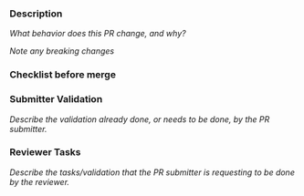 ### Description 

_What behavior does this PR change, and why?_

_Note any breaking changes_

### Checklist before merge

<!-- - [ ] Manually validate examples in prod -->
<!-- - [ ] Workflow in GitHub Actions passes -->
<!-- - [ ] Update relevant READMEs -->
<!-- - [ ] Spell check (e.g. using `aspell`) -->
<!-- - [ ] Ensure `Squash and merge` is checked -->
<!-- - [ ] Update GH workflow -->
<!-- - [ ] Update PR template -->

### Submitter Validation

_Describe the validation already done, or needs to be done, by the PR submitter._

<!-- Uncomment any of the following that are required -->
<!-- - [ ] quickstart -->
<!-- - [ ] multi-tenancy -->
<!-- - [ ] data-plane/pulumi -->
<!-- - [ ] authz -->
<!-- - [ ] authz-be -->
<!-- - [ ] authz-python -->
<!-- - [ ] python-flask-todo-list -->

### Reviewer Tasks

_Describe the tasks/validation that the PR submitter is requesting to be done by the reviewer._

<!-- Uncomment any of the following that are required -->
<!-- - [ ] quickstart -->
<!-- - [ ] multi-tenancy -->
<!-- - [ ] data-plane/pulumi -->
<!-- - [ ] authz -->
<!-- - [ ] authz-be -->
<!-- - [ ] authz-python -->
<!-- - [ ] python-flask-todo-list -->
